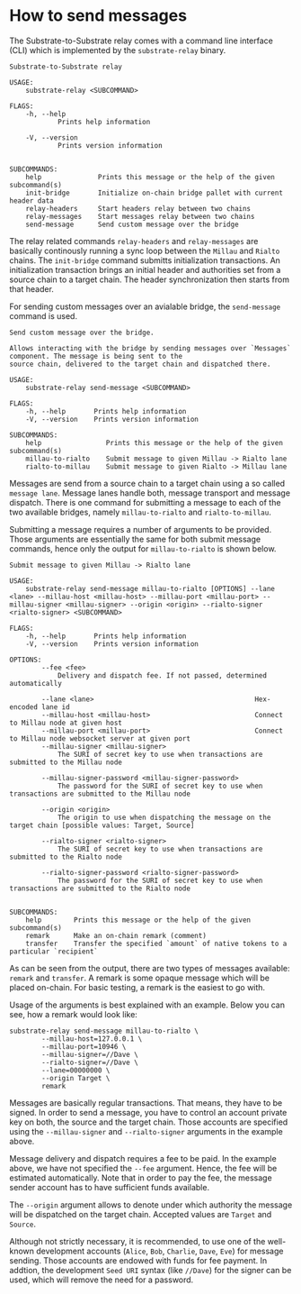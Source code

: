 # How to send messages

The Substrate-to-Substrate relay comes with a command line interface (CLI) which is implemented
by the `substrate-relay` binary.

```
Substrate-to-Substrate relay

USAGE:
    substrate-relay <SUBCOMMAND>

FLAGS:
    -h, --help       
            Prints help information

    -V, --version    
            Prints version information


SUBCOMMANDS:
    help              Prints this message or the help of the given subcommand(s)
    init-bridge       Initialize on-chain bridge pallet with current header data
    relay-headers     Start headers relay between two chains
    relay-messages    Start messages relay between two chains
    send-message      Send custom message over the bridge
```
The relay related commands `relay-headers` and `relay-messages` are basically continously running a
sync loop between the `Millau` and `Rialto` chains. The `init-bridge` command submitts initialization
transactions. An initialization transaction brings an initial header and authorities set from a source
chain to a target chain. The header synchronization then starts from that header.

For sending custom messages over an avialable bridge, the `send-message` command is used.

```
Send custom message over the bridge.

Allows interacting with the bridge by sending messages over `Messages` component. The message is being sent to the
source chain, delivered to the target chain and dispatched there.

USAGE:
    substrate-relay send-message <SUBCOMMAND>

FLAGS:
    -h, --help       Prints help information
    -V, --version    Prints version information

SUBCOMMANDS:
    help                Prints this message or the help of the given subcommand(s)
    millau-to-rialto    Submit message to given Millau -> Rialto lane
    rialto-to-millau    Submit message to given Rialto -> Millau lane

```
Messages are send from a source chain to a target chain using a so called `message lane`. Message lanes handle
both, message transport and message dispatch. There is one command for submitting a message to each of the two
available bridges, namely `millau-to-rialto` and `rialto-to-millau`.

Submitting a message requires a number of arguments to be provided. Those arguments are essentially the same
for both submit message commands, hence only the output for `millau-to-rialto` is shown below.

```
Submit message to given Millau -> Rialto lane

USAGE:
    substrate-relay send-message millau-to-rialto [OPTIONS] --lane <lane> --millau-host <millau-host> --millau-port <millau-port> --millau-signer <millau-signer> --origin <origin> --rialto-signer <rialto-signer> <SUBCOMMAND>

FLAGS:
    -h, --help       Prints help information
    -V, --version    Prints version information

OPTIONS:
        --fee <fee>
            Delivery and dispatch fee. If not passed, determined automatically

        --lane <lane>                                        Hex-encoded lane id
        --millau-host <millau-host>                          Connect to Millau node at given host
        --millau-port <millau-port>                          Connect to Millau node websocket server at given port
        --millau-signer <millau-signer>
            The SURI of secret key to use when transactions are submitted to the Millau node

        --millau-signer-password <millau-signer-password>
            The password for the SURI of secret key to use when transactions are submitted to the Millau node

        --origin <origin>
            The origin to use when dispatching the message on the target chain [possible values: Target, Source]

        --rialto-signer <rialto-signer>
            The SURI of secret key to use when transactions are submitted to the Rialto node

        --rialto-signer-password <rialto-signer-password>
            The password for the SURI of secret key to use when transactions are submitted to the Rialto node


SUBCOMMANDS:
    help        Prints this message or the help of the given subcommand(s)
    remark      Make an on-chain remark (comment)
    transfer    Transfer the specified `amount` of native tokens to a particular `recipient`

```
As can be seen from the output, there are two types of messages available: `remark` and `transfer`.
A remark is some opaque message which will be placed on-chain. For basic testing, a remark is
the easiest to go with.

Usage of the arguments is best explained with an example. Below you can see, how a remark 
would look like:

```
substrate-relay send-message millau-to-rialto \
		--millau-host=127.0.0.1 \
		--millau-port=10946 \
		--millau-signer=//Dave \
		--rialto-signer=//Dave \
		--lane=00000000 \
		--origin Target \
		remark
```
Messages are basically regular transactions. That means, they have to be signed. In order
to send a message, you have to control an account private key on both, the source and
the target chain. Those accounts are specified using the `--millau-signer` and `--rialto-signer`
arguments in the example above. 

Message delivery and dispatch requires a fee to be paid. In the example above, we have not 
specified the `--fee` argument. Hence, the fee will be estimated automatically. Note that
in order to pay the fee, the message sender account has to have sufficient funds available.

The `--origin` argument allows to denote under which authority the message will be dispatched
on the target chain. Accepted values are `Target` and `Source`. 

Although not strictly necessary, it is recommended, to use one of the well-known development
accounts (`Alice`, `Bob`, `Charlie`, `Dave`, `Eve`) for message sending. Those accounts are
endowed with funds for fee payment. In addtion, the development `Seed URI` syntax
(like `//Dave`) for the signer can be used, which will remove the need for a password.
